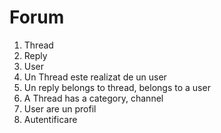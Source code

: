 # Forum

1. Thread
2. Reply
3. User
4. Un Thread este realizat de un user
5. Un reply belongs to thread, belongs to a user
6. A Thread has a category, channel
7. User are un profil
8. Autentificare

